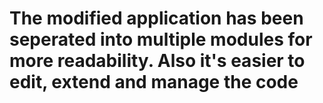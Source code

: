 # The modified application has been seperated into multiple modules for more readability. Also it's easier to edit, extend and manage the code
